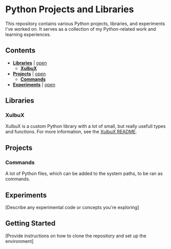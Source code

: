 # Python Projects and Libraries
This repository contains various Python projects, libraries, and experiments I've worked on. It serves as a collection of my Python-related work and learning experiences.

## Contents
* **[Libraries](#libraries)** | [open](./Libraries)
  * **[XulbuX](#xulbux)**
* **[Projects](#projects)** | [open](./Commands)
  * **[Commands](#commands)**
* **[Experiments](#experiments)** | [open](./Experiments)

## Libraries

### XulbuX
XulbuX is a custom Python library with a lot of small, but really usefull types and functions.
For more information, see the [XulbuX README](./Libraries/XulbuX/README.md).

## Projects

### Commands
A lot of Python files, which can be added to the system paths, to be ran as commands.


## Experiments
[Describe any experimental code or concepts you're exploring]

## Getting Started
[Provide instructions on how to clone the repository and set up the environment]
